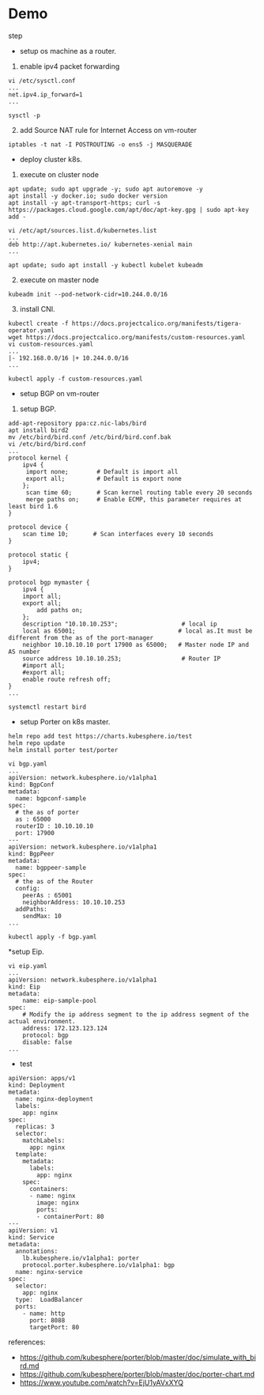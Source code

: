 # Demo

step

* setup os machine as a router.
 
1. enable ipv4 packet forwarding

```
vi /etc/sysctl.conf
...
net.ipv4.ip_forward=1
...

sysctl -p
```

2. add Source NAT rule for Internet Access on vm-router

```
iptables -t nat -I POSTROUTING -o ens5 -j MASQUERADE
```

* deploy cluster k8s.

1. execute on cluster node

```
apt update; sudo apt upgrade -y; sudo apt autoremove -y
apt install -y docker.io; sudo docker version
apt install -y apt-transport-https; curl -s https://packages.cloud.google.com/apt/doc/apt-key.gpg | sudo apt-key add -

vi /etc/apt/sources.list.d/kubernetes.list 
...
deb http://apt.kubernetes.io/ kubernetes-xenial main
...

apt update; sudo apt install -y kubectl kubelet kubeadm
```

2. execute on master node

```
kubeadm init --pod-network-cidr=10.244.0.0/16
```

3. install CNI.

```
kubectl create -f https://docs.projectcalico.org/manifests/tigera-operator.yaml
wget https://docs.projectcalico.org/manifests/custom-resources.yaml
vi custom-resources.yaml
...
|- 192.168.0.0/16 |+ 10.244.0.0/16
...

kubectl apply -f custom-resources.yaml
```

* setup BGP on vm-router

1. setup BGP.
```
add-apt-repository ppa:cz.nic-labs/bird
apt install bird2
mv /etc/bird/bird.conf /etc/bird/bird.conf.bak
vi /etc/bird/bird.conf 
...
protocol kernel {
    ipv4 {
   	 import none;        # Default is import all
   	 export all;         # Default is export none
    };
   	 scan time 60;       # Scan kernel routing table every 20 seconds
  	 merge paths on;     # Enable ECMP, this parameter requires at least bird 1.6
}

protocol device {
    scan time 10;       # Scan interfaces every 10 seconds
}

protocol static {
	ipv4;
}

protocol bgp mymaster {   
    ipv4 {
	import all;
	export all;
        add paths on;
    };
    description "10.10.10.253";                  # local ip
    local as 65001;                             # local as.It must be different from the as of the port-manager
    neighbor 10.10.10.10 port 17900 as 65000;   # Master node IP and AS number
    source address 10.10.10.253;                 # Router IP 
    #import all; 
    #export all;
    enable route refresh off;
}
...

systemctl restart bird
```

* setup Porter on k8s master.

```
helm repo add test https://charts.kubesphere.io/test
helm repo update
helm install porter test/porter
```

```
vi bgp.yaml
...
apiVersion: network.kubesphere.io/v1alpha1
kind: BgpConf
metadata:
  name: bgpconf-sample
spec:
  # the as of porter
  as : 65000
  routerID : 10.10.10.10
  port: 17900
---
apiVersion: network.kubesphere.io/v1alpha1
kind: BgpPeer
metadata:
  name: bgppeer-sample
spec:
  # the as of the Router
  config:
    peerAs : 65001
    neighborAddress: 10.10.10.253
  addPaths:
    sendMax: 10
...

kubectl apply -f bgp.yaml
```

*setup Eip.

```
vi eip.yaml
...
apiVersion: network.kubesphere.io/v1alpha1
kind: Eip
metadata:
    name: eip-sample-pool
spec:
    # Modify the ip address segment to the ip address segment of the actual environment.
    address: 172.123.123.124
    protocol: bgp
    disable: false
...
```

* test

```
apiVersion: apps/v1
kind: Deployment
metadata:
  name: nginx-deployment
  labels:
    app: nginx
spec:
  replicas: 3
  selector:
    matchLabels:
      app: nginx
  template:
    metadata:
      labels:
        app: nginx
    spec:
      containers:
      - name: nginx
        image: nginx
        ports:
        - containerPort: 80
---
apiVersion: v1
kind: Service
metadata:
  annotations:
    lb.kubesphere.io/v1alpha1: porter
    protocol.porter.kubesphere.io/v1alpha1: bgp
  name: nginx-service
spec:
  selector:
    app: nginx
  type:  LoadBalancer 
  ports:
    - name: http
      port: 8088
      targetPort: 80
```

references: 
- https://github.com/kubesphere/porter/blob/master/doc/simulate_with_bird.md
- https://github.com/kubesphere/porter/blob/master/doc/porter-chart.md
- https://www.youtube.com/watch?v=EjU1yAVxXYQ
